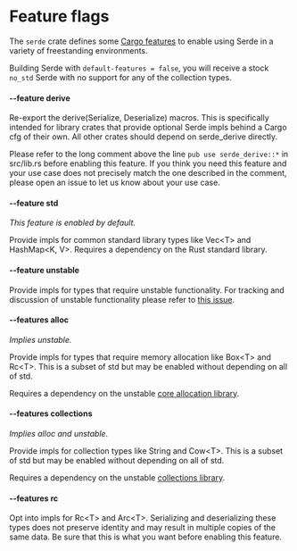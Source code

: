 # Feature flags

The `serde` crate defines some [Cargo features] to enable using Serde in a
variety of freestanding environments.

Building Serde with `default-features = false`, you will receive a stock
`no_std` Serde with no support for any of the collection types.

[Cargo features]: http://doc.crates.io/manifest.html#the-features-section

#### --feature derive

Re-export the derive(Serialize, Deserialize) macros. This is specifically
intended for library crates that provide optional Serde impls behind a Cargo cfg
of their own. All other crates should depend on serde_derive directly.

Please refer to the long comment above the line `pub use serde_derive::*` in
src/lib.rs before enabling this feature. If you think you need this feature and
your use case does not precisely match the one described in the comment, please
open an issue to let us know about your use case.

#### --feature std

*This feature is enabled by default.*

Provide impls for common standard library types like Vec&lt;T&gt; and
HashMap&lt;K, V&gt;. Requires a dependency on the Rust standard library.

#### --feature unstable

Provide impls for types that require unstable functionality. For tracking and
discussion of unstable functionality please refer to [this issue].

[this issue]: https://github.com/serde-rs/serde/issues/812

#### --features alloc

*Implies unstable.*

Provide impls for types that require memory allocation like Box&lt;T&gt; and
Rc&lt;T&gt;. This is a subset of std but may be enabled without depending on all
of std.

Requires a dependency on the unstable [core allocation library].

[core allocation library]: https://doc.rust-lang.org/alloc/

#### --features collections

*Implies alloc and unstable.*

Provide impls for collection types like String and Cow&lt;T&gt;. This is a
subset of std but may be enabled without depending on all of std.

Requires a dependency on the unstable [collections library].

[collections library]: https://doc.rust-lang.org/collections/

#### --features rc

Opt into impls for Rc&lt;T&gt; and Arc&lt;T&gt;. Serializing and deserializing
these types does not preserve identity and may result in multiple copies of the
same data. Be sure that this is what you want before enabling this feature.
